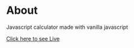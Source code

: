 # About

Javascript calculator made with vanilla javascript

[Click here to see Live](https://gregarious-caramel-4fc0ad.netlify.app/)
